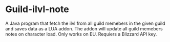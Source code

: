 # Guild-ilvl-note
A Java program that fetch the ilvl from all guild memebers in the given guild and saves data as a LUA addon. The addon will update all guild memebers notes on character load. Only works on EU. Requiers a Blizzard API key.
